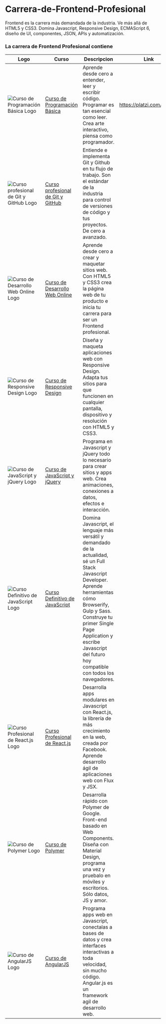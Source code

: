 # Carrera-de-Frontend-Profesional
 Frontend es la carrera más demandada de la industria. Ve más allá de HTML5 y CSS3. Domina Javascript, Responsive Design, ECMAScript 6, diseño de UI, componentes, JSON, APIs y automatización.

### La carrera de Frontend Profesional contiene

Logo | Curso | Descripcion | Link | Respaldo
------------ | ------------- | ----------- | ---------- | -----------
![Curso de Programación Básica Logo](https://static.platzi.com/media/achievements/programacion-basica2x.png) | [Curso de Programación Básica](http://github.com/#) | Aprende desde cero a entender, leer y escribir código. Programar es tan esencial como leer. Crea arte interactivo, piensa como programador. | https://platzi.com/github/ | https://goo.gl/3T0Pdc
![Curso profesional de Git y GitHub Logo](https://static.platzi.com/media/achievements/git-github2x.png) | [Curso profesional de Git y GitHub](http://github.com/#) | Entiende e implementa Git y Github en tu flujo de trabajo. Son el estándar de la industria para control de versiones de código y tus proyectos. De cero a avanzado. | 
![Curso de Desarrollo Web Online Logo](https://static.platzi.com/media/achievements/desarrollo2x.png) | [Curso de Desarrollo Web Online](http://github.com/#) | Aprende desde cero a crear y maquetar sitios web. Con HTML5 y CSS3 crea la página web de tu producto e inicia tu carrera para ser un Frontend profesional. | 
![Curso de Responsive Design Logo](https://static.platzi.com/media/achievements/responsive2x.png) | [Curso de Responsive Design](http://github.com/#) | Diseña y maqueta aplicaciones web con Responsive Design. Adapta tus sitios para que funcionen en cualquier pantalla, dispositivo y resolución con HTML5 y CSS3. | 
![Curso de JavaScript y jQuery Logo](https://static.platzi.com/media/achievements/jquery2x.png) | [Curso de JavaScript y jQuery](http://github.com/#) | Programa en Javascript y jQuery todo lo necesario para crear sitios y apps web. Crea animaciones, conexiones a datos, efectos e interacción. | 
![Curso Definitivo de JavaScript Logo](https://static.platzi.com/media/achievements/js_badge.png) | [Curso Definitivo de JavaScript](http://github.com/#) | Domina Javascript, el lenguaje más versátil y demandado de la actualidad, sé un Full Stack Javascript Developer. Aprende herramientas cómo Browserify, Gulp y Sass. Construye tu primer Single Page Application y escribe Javascript del futuro hoy compatible con todos los navegadores. | 
![Curso Profesional de React.js Logo](https://static.platzi.com/media/achievements/reactj.png) | [Curso Profesional de React.js](http://github.com/#) | Desarrolla apps modulares en Javascript con React.js, la librería de más crecimiento en la web, creada por Facebook. Aprende desarrollo ágil de aplicaciones web con Flux y JSX. | 
![Curso de Polymer Logo](https://static.platzi.com/media/achievements/polymer2x.png) | [Curso de Polymer](http://github.com/#) | Desarrolla rápido con Polymer de Google. Front-end basado en Web Components. Diseña con Material Design, programa una vez y pruebalo en móviles y escritorios. Sólo datos, JS y amor. | 
![Curso de AngularJS Logo](https://static.platzi.com/media/achievements/angular2x.png) | [Curso de AngularJS](http://github.com/#) | Programa apps web en Javascript, conectalas a bases de datos y crea interfaces interactivas a toda velocidad, sin mucho código. Angular.js es un framework agil de desarrollo web. | 

